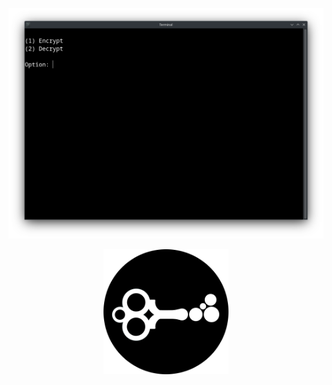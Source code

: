 <p align="center">
  <img src="https://raw.githubusercontent.com/compromise-evident/falseOTP/main/Other/Terminal_641e1f912ab957c8bbfe8ae2849fe37d.png">
</p>

<p align="center">
  <img src="https://raw.githubusercontent.com/compromise-evident/falseOTP/main/Other/falseOTP_icon_3f96b83c817b29a752b375ca8f1bef44.png" width="200">
</p>
